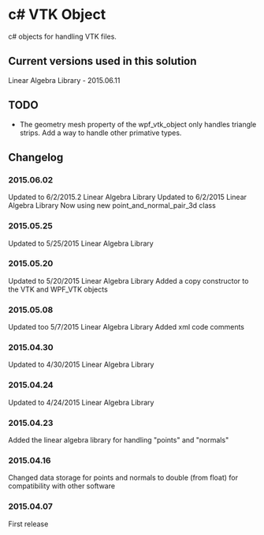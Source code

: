 # c# VTK Object
c# objects for handling VTK files.

## Current versions used in this solution
Linear Algebra Library - 2015.06.11

## TODO
* The geometry mesh property of the wpf_vtk_object only handles triangle strips.  Add a way to handle other primative types.

## Changelog
### 2015.06.02
Updated to 6/2/2015.2 Linear Algebra Library
Updated to 6/2/2015 Linear Algebra Library
Now using new point_and_normal_pair_3d class

### 2015.05.25
Updated to 5/25/2015 Linear Algebra Library

### 2015.05.20
Updated to 5/20/2015 Linear Algebra Library
Added a copy constructor to the VTK and WPF_VTK objects

### 2015.05.08
Updated too 5/7/2015 Linear Algebra Library
Added xml code comments

### 2015.04.30
Updated to 4/30/2015 Linear Algebra Library

### 2015.04.24
Updated to 4/24/2015 Linear Algebra Library

### 2015.04.23
Added the linear algebra library for handling "points" and "normals"

### 2015.04.16
Changed data storage for points and normals to double (from float) for compatibility with other software

### 2015.04.07
First release